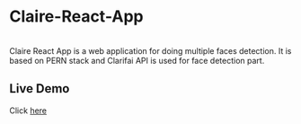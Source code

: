 # Claire-React-App
<br>
Claire React App is a web application for doing multiple faces detection.
It is based on PERN stack and Clarifai API is used for face detection part.

## Live Demo
Click [here](https://claire-react.herokuapp.com)

